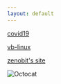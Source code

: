 ```yaml
---
layout: default
---
```

[covid19](./covid.md)

[vb-linux](https://vb-linux.github.io)

[zenobit's site](https://zenobit.gitlab.io)





















![Octocat](https://github.githubassets.com/images/icons/emoji/octocat.png)
